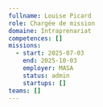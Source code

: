 ```yaml
---
fullname: Louise Picard
role: Chargée de mission
domaine: Intraprenariat
competences: []
missions:
  - start: 2025-07-03
    end: 2025-10-03
    employer: MASA
    status: admin
    startups: []
teams: []
---
```

